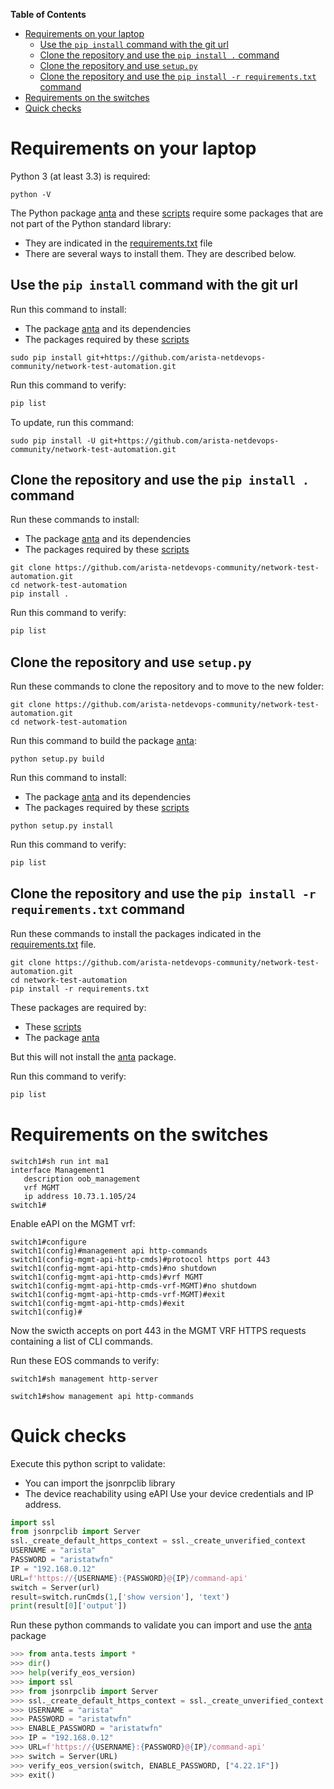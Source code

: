 **Table of Contents**

- [Requirements on your laptop](#requirements-on-your-laptop)
  - [Use the `pip install` command with the git url](#use-the-pip-install-command-with-the-git-url)
  - [Clone the repository and use the `pip install .` command](#clone-the-repository-and-use-the-pip-install--command)
  - [Clone the repository and use `setup.py`](#clone-the-repository-and-use-setuppy)
  - [Clone the repository and use the `pip install -r requirements.txt` command](#clone-the-repository-and-use-the-pip-install--r-requirementstxt-command)
- [Requirements on the switches](#requirements-on-the-switches)
- [Quick checks](#quick-checks)

# Requirements on your laptop

Python 3 (at least 3.3) is required:

```shell
python -V
```

The Python package [anta](../anta) and these [scripts](../scripts) require some packages that are not part of the Python standard library:  

- They are indicated in the [requirements.txt](../requirements.txt) file
- There are several ways to install them. They are described below.

## Use the `pip install` command with the git url  

Run this command to install:

- The package [anta](../anta) and its dependencies
- The packages required by these [scripts](../scripts)  

```shell
sudo pip install git+https://github.com/arista-netdevops-community/network-test-automation.git
```

Run this command to verify:

```bash
pip list
```

To update, run this command:

```shell
sudo pip install -U git+https://github.com/arista-netdevops-community/network-test-automation.git
```

## Clone the repository and use the `pip install .` command

Run these commands to install:

- The package [anta](../anta) and its dependencies
- The packages required by these [scripts](../scripts)  

```shell
git clone https://github.com/arista-netdevops-community/network-test-automation.git
cd network-test-automation
pip install .
```

Run this command to verify:

```bash
pip list
```

## Clone the repository and use `setup.py`

Run these commands to clone the repository and to move to the new folder:

```shell
git clone https://github.com/arista-netdevops-community/network-test-automation.git
cd network-test-automation
```

Run this command to build the package [anta](../anta):

```shell
python setup.py build
```

Run this command to install:

- The package [anta](../anta) and its dependencies
- The packages required by these [scripts](../scripts)  

```shell
python setup.py install
```

Run this command to verify:

```bash
pip list
```

## Clone the repository and use the `pip install -r requirements.txt` command

Run these commands to install the packages indicated in the [requirements.txt](../requirements.txt) file.  

```shell
git clone https://github.com/arista-netdevops-community/network-test-automation.git
cd network-test-automation
pip install -r requirements.txt
```

These packages are required by:

- These [scripts](../scripts)
- The package [anta](../anta)

But this will not install the [anta](../anta) package.

Run this command to verify:

```bash
pip list
```

# Requirements on the switches

```text
switch1#sh run int ma1
interface Management1
   description oob_management
   vrf MGMT
   ip address 10.73.1.105/24
switch1#
```

Enable eAPI on the MGMT vrf:

```text
switch1#configure
switch1(config)#management api http-commands
switch1(config-mgmt-api-http-cmds)#protocol https port 443
switch1(config-mgmt-api-http-cmds)#no shutdown
switch1(config-mgmt-api-http-cmds)#vrf MGMT
switch1(config-mgmt-api-http-cmds-vrf-MGMT)#no shutdown
switch1(config-mgmt-api-http-cmds-vrf-MGMT)#exit
switch1(config-mgmt-api-http-cmds)#exit
switch1(config)#
```

Now the swicth accepts on port 443 in the MGMT VRF HTTPS requests containing a list of CLI commands.

Run these EOS commands to verify:

```text
switch1#sh management http-server
```

```text
switch1#show management api http-commands
```

# Quick checks

Execute this python script to validate:

- You can import the jsonrpclib library
- The device reachability using eAPI
Use your device credentials and IP address.

```python
import ssl
from jsonrpclib import Server
ssl._create_default_https_context = ssl._create_unverified_context
USERNAME = "arista"
PASSWORD = "aristatwfn"
IP = "192.168.0.12"
URL=f'https://{USERNAME}:{PASSWORD}@{IP}/command-api'
switch = Server(url)
result=switch.runCmds(1,['show version'], 'text')
print(result[0]['output'])
```

Run these python commands to validate you can import and use the [anta](anta) package

```python
>>> from anta.tests import *
>>> dir()
>>> help(verify_eos_version)
>>> import ssl
>>> from jsonrpclib import Server
>>> ssl._create_default_https_context = ssl._create_unverified_context
>>> USERNAME = "arista"
>>> PASSWORD = "aristatwfn"
>>> ENABLE_PASSWORD = "aristatwfn"
>>> IP = "192.168.0.12"
>>> URL=f'https://{USERNAME}:{PASSWORD}@{IP}/command-api'
>>> switch = Server(URL)
>>> verify_eos_version(switch, ENABLE_PASSWORD, ["4.22.1F"])
>>> exit()
```
